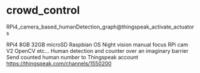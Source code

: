 # crowd_control
RPi4_camera_based_humanDetection_graph@thingspeak_activate_actuators

RPi4 8GB 32GB microSD Raspbian OS Night vision manual focus RPi cam V2
OpenCV etc...
Human detection and counter over an imaginary barrier
Send counted human number to Thingspeak account
https://thingspeak.com/channels/1550200
